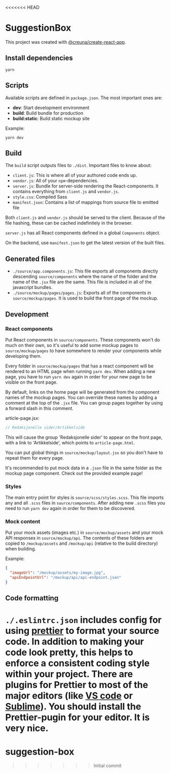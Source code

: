<<<<<<< HEAD
# SuggestionBox
This project was created with [@creuna/create-react-app](https://www.npmjs.com/package/@creuna/create-react-app).

## Install dependencies

```
yarn
```

## Scripts

Available scripts are defined in `package.json`. The most important ones are:

* **dev**: Start development environment
* **build**: Build bundle for production
* **build:static**: Build static mockup site

Example:

```
yarn dev
```

## Build

The `build` script outputs files to `./dist`. Important files to know about:

* `client.js`: This is where all of your authored code ends up.
* `vendor.js`: All of your `npm`-dependencies.
* `server.js`: Bundle for server-side rendering the React-components. It contains everything from `client.js` and `vendor.js`.
* `style.css`: Compiled Sass
* `manifest.json`: Contains a list of mappings from source file to emitted file

Both `client.js` and `vendor.js` should be served to the client. Because of the file hashing, these can be cached indefinitely in the browser.

`server.js` has all React components defined in a global `Components` object.

On the backend, use `manifest.json` to get the latest version of the built files.

## Generated files

* `./source/app.components.js`: This file exports all components directly descending `source/components` where the name of the folder and the name of the `.jsx` file are the same. This file is included in all of the javascript bundles.
* `./source/mockup/pages/pages.js`: Exports all of the components in `source/mockup/pages`. It is used to build the front page of the mockup.

## Development

### React components

Put React components in `source/components`. These components won't do much on their own, so it's useful to add some mockup pages to `source/mockup/pages` to have somewhere to render your components while developing them.

Every folder in `source/mockup/pages` that has a react component will be rendered to an HTML page when running `yarn dev`. When adding a new page, you have to run `yarn dev` again in order for your new page to be visible on the front page.

By default, links on the home page will be generated from the component names of the mockup pages. You can override these names by adding a comment at the top of the `.jsx` file. You can group pages together by using a forward slash in this comment.

article-page.jsx:

```jsx
// Redaksjonelle sider/Artikkelside
```

This will cause the group 'Redaksjonelle sider' to appear on the front page, with a link to 'Artikkelside', which points to `article-page.html`.

You can put global things in `source/mockup/layout.jsx` so you don't have to repeat them for every page.

It's recommended to put mock data in a `.json` file in the same folder as the mockup page component. Check out the provided example page!

### Styles

The main entry point for styles is `source/scss/styles.scss`. This file imports any and all `.scss` files in `source/components`. After adding new `.scss` files you need to run `yarn dev` again in order for them to be discovered.

### Mock content

Put your mock assets (images etc.) in `source/mockup/assets` and your mock API responses in `source/mockup/api`. The contents of these folders are copied to `/mockup/assets` and `/mockup/api` (relative to the build directory) when building.

Example:

```json
{
  "imageUrl": "/mockup/assets/my-image.jpg",
  "apiEndpointUrl": "/mockup/api/api-endpoint.json"
}
```

## Code formatting

`./.eslintrc.json` includes config for using [prettier](https://prettier.io) to format your source code. In addition to making your code look pretty, this helps to enforce a consistent coding style within your project. There are plugins for Prettier to most of the major editors (like [VS code](https://code.visualstudio.com) or [Sublime](https://www.sublimetext.com)). You should install the Prettier-pugin for your editor. It is very nice.
=======
# suggestion-box
>>>>>>> Initial commit
